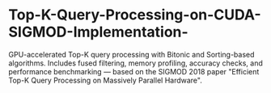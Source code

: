 # Top-K-Query-Processing-on-CUDA-SIGMOD-Implementation-
GPU-accelerated Top-K query processing with Bitonic and Sorting-based algorithms. Includes fused filtering, memory profiling, accuracy checks, and performance benchmarking — based on the SIGMOD 2018 paper "Efficient Top-K Query Processing on Massively Parallel Hardware".
